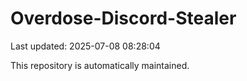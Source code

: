 # Overdose-Discord-Stealer

Last updated: 2025-07-08 08:28:04

This repository is automatically maintained.
